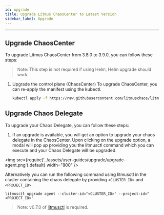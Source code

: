 ```yaml
---
id: upgrade
title: Upgrade Litmus ChaosCenter to Latest Version
sidebar_label: Upgrade
---
```


---

## Upgrade ChaosCenter

To upgrade Litmus ChaosCenter from 3.8.0 to 3.9.0, you can follow these steps:

> Note: This step is not required if using Helm, Helm upgrade should work.

1. Upgrade the control plane (ChaosCenter)
   To upgrade ChaosCenter, you can re-apply the manifest using the kubectl.

   ```bash
   kubectl apply -f https://raw.githubusercontent.com/litmuschaos/litmus/master/mkdocs/docs/3.9.1/litmus-getting-started.yaml
   ```

## Upgrade Chaos Delegate

To upgrade your Chaos Delegate, you can follow these steps:

1. If an upgrade is available, you will get an option to upgrade your chaos delegate in the ChaosCenter. Upon clicking on the upgrade option, a modal will pop up providing you the litmusctl command which you can execute and your Chaos Delegate will be upgraded.

<img src={require('../assets/user-guides/upgrade/upgrade-agent.png').default} width="800" />

Alternatively you can run the following command using litmusctl in the cluster containing the chaos delegate by providing `<CLUSTER_ID>` and `<PROJECT_ID>`.

```
litmusctl upgrade agent --cluster-id="<CLUSTER_ID>" --project-id="<PROJECT_ID>"
```

> Note: v0.7.0 of [litmusctl](https://github.com/litmuschaos/litmusctl/blob/master/README.md) is required.
